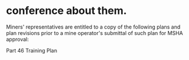 # conference about them.

Miners' representatives are entitled to a copy of the following plans and plan revisions prior to a mine operator's submittal of such plan for MSHA approval:

Part 46 Training Plan